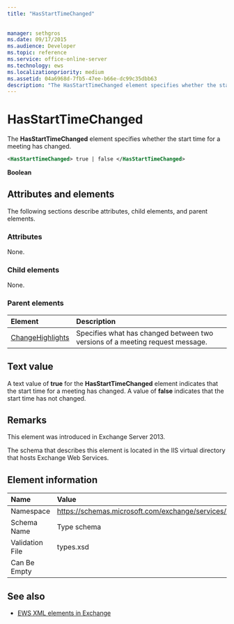 ```yaml
---
title: "HasStartTimeChanged"
 
 
manager: sethgros
ms.date: 09/17/2015
ms.audience: Developer
ms.topic: reference
ms.service: office-online-server
ms.technology: ews
ms.localizationpriority: medium
ms.assetid: 04a6968d-7fb5-47ee-b66e-dc99c35dbb63
description: "The HasStartTimeChanged element specifies whether the start time for a meeting has changed."
---
```


# HasStartTimeChanged

The **HasStartTimeChanged** element specifies whether the start time for a meeting has changed. 
  
```XML
<HasStartTimeChanged> true | false </HasStartTimeChanged>
```

 **Boolean**
## Attributes and elements

The following sections describe attributes, child elements, and parent elements.
  
### Attributes

None.
  
### Child elements

None.
  
### Parent elements

|**Element**|**Description**|
|:-----|:-----|
|[ChangeHighlights](changehighlights.md) <br/> |Specifies what has changed between two versions of a meeting request message.  <br/> |
   
## Text value

A text value of **true** for the **HasStartTimeChanged** element indicates that the start time for a meeting has changed. A value of **false** indicates that the start time has not changed. 
  
## Remarks

This element was introduced in Exchange Server 2013.
  
The schema that describes this element is located in the IIS virtual directory that hosts Exchange Web Services.
  
## Element information

|**Name**|**Value**|
|:-----|:-----|
|Namespace  <br/> |https://schemas.microsoft.com/exchange/services/2006/types  <br/> |
|Schema Name  <br/> |Type schema  <br/> |
|Validation File  <br/> |types.xsd  <br/> |
|Can Be Empty  <br/> ||
   
## See also



- [EWS XML elements in Exchange](ews-xml-elements-in-exchange.md)

